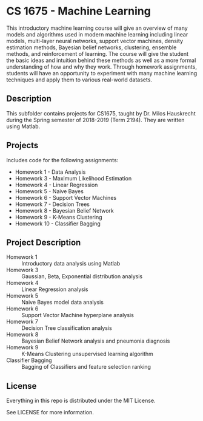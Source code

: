 # CS 1675 - Machine Learning

This introductory machine learning course will give an overview of many models and algorithms used in modern machine learning including linear models, multi-layer neural networks, support vector machines, density estimation methods, Bayesian belief networks, clustering, ensemble methods, and reinforcement of learning. The course will give the student the basic ideas and intuition behind these methods as well as a more formal understanding of how and why they work. Through homework assignments, students will have an opportunity to experiment with many machine learning techniques and apply them to various real-world datasets.

## Description

This subfolder contains projects for CS1675, taught by Dr. Milos Hauskrecht during the Spring semester of 2018-2019 (Term 2194). They are written using Matlab.

## Projects

Includes code for the following assignments:
  - Homework 1  - Data Analysis
  - Homework 3  - Maximum Likelihood Estimation
  - Homework 4  - Linear Regression
  - Homework 5  - Naive Bayes
  - Homework 6  - Support Vector Machines
  - Homework 7  - Decision Trees
  - Homework 8  - Bayesian Belief Network
  - Homework 9  - K-Means Clustering
  - Homework 10 - Classifier Bagging

## Project Description

<dl>
  <dt>Homework 1</dt>
  <dd>Introductory data analysis using Matlab</dd>
  <dt>Homework 3</dt>
  <dd>Gaussian, Beta, Exponential distribution analysis</dd>
  <dt>Homework 4</dt>
  <dd>Linear Regression analysis</dd>
  <dt>Homework 5</dt>
  <dd>Naive Bayes model data analysis</dd>
  <dt>Homework 6</dt>
  <dd>Support Vector Machine hyperplane analysis</dd>
  <dt>Homework 7</dt>
  <dd>Decision Tree classification analysis</dd>
  <dt>Homework 8</dt>
  <dd>Bayesian Belief Network analysis and pneumonia diagnosis</dd>
  <dt>Homework 9</dt>
  <dd>K-Means Clustering unsupervised learning algorithm</dd>
  <dt>Classifier Bagging</dt>
  <dd>Bagging of Classifiers and feature selection ranking</dd>
</dl>

## License

Everything in this repo is distributed under the MIT License.

See LICENSE for more information.
